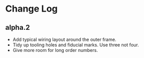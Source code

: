 # Change Log

## alpha.2

- Add typical wiring layout around the outer frame.
- Tidy up tooling holes and fiducial marks. Use three not four.
- Give more room for long order numbers.
